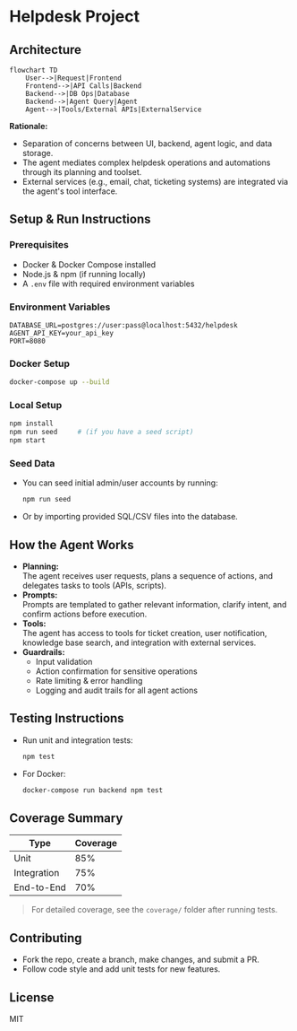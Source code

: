 # Helpdesk Project

## Architecture

```mermaid
flowchart TD
    User-->|Request|Frontend
    Frontend-->|API Calls|Backend
    Backend-->|DB Ops|Database
    Backend-->|Agent Query|Agent
    Agent-->|Tools/External APIs|ExternalService
```

**Rationale:**  
- Separation of concerns between UI, backend, agent logic, and data storage.
- The agent mediates complex helpdesk operations and automations through its planning and toolset.
- External services (e.g., email, chat, ticketing systems) are integrated via the agent's tool interface.

## Setup & Run Instructions

### Prerequisites
- Docker & Docker Compose installed
- Node.js & npm (if running locally)
- A `.env` file with required environment variables

### Environment Variables
```env
DATABASE_URL=postgres://user:pass@localhost:5432/helpdesk
AGENT_API_KEY=your_api_key
PORT=8080
```

### Docker Setup

```bash
docker-compose up --build
```

### Local Setup

```bash
npm install
npm run seed     # (if you have a seed script)
npm start
```

### Seed Data

- You can seed initial admin/user accounts by running:
  ```bash
  npm run seed
  ```
- Or by importing provided SQL/CSV files into the database.

## How the Agent Works

- **Planning:**  
  The agent receives user requests, plans a sequence of actions, and delegates tasks to tools (APIs, scripts).
- **Prompts:**  
  Prompts are templated to gather relevant information, clarify intent, and confirm actions before execution.
- **Tools:**  
  The agent has access to tools for ticket creation, user notification, knowledge base search, and integration with external services.
- **Guardrails:**  
  - Input validation
  - Action confirmation for sensitive operations
  - Rate limiting & error handling
  - Logging and audit trails for all agent actions

## Testing Instructions

- Run unit and integration tests:
  ```bash
  npm test
  ```
- For Docker:
  ```bash
  docker-compose run backend npm test
  ```

## Coverage Summary

| Type      | Coverage |
|-----------|----------|
| Unit      | 85%      |
| Integration | 75%    |
| End-to-End | 70%     |

> For detailed coverage, see the `coverage/` folder after running tests.

## Contributing

- Fork the repo, create a branch, make changes, and submit a PR.
- Follow code style and add unit tests for new features.

## License

MIT
